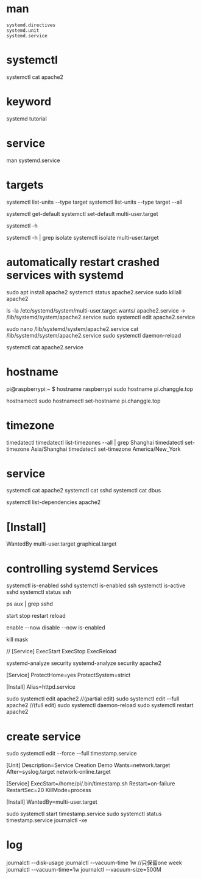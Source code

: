 # man
    systemd.directives
    systemd.unit
    systemd.service

# systemctl
systemctl cat apache2

# keyword
systemd tutorial

# service
man systemd.service


# targets
systemctl list-units --type target
systemctl list-units --type target --all

systemctl get-default
systemctl set-default multi-user.target

systemctl -h

systemctl -h | grep isolate
systemctl isolate multi-user.target

# automatically restart crashed services with systemd
sudo apt install apache2
systemctl status apache2.service
sudo killall apache2

ls -la /etc/systemd/system/multi-user.target.wants/
apache2.service -> /lib/systemd/system/apache2.service
sudo systemctl edit apache2.service

sudo nano /lib/systemd/system/apache2.service
cat /lib/systemd/system/apache2.service
sudo systemctl daemon-reload

systemctl cat apache2.service



# hostname
pi@raspberrypi:~ $ hostname
raspberrypi
sudo hostname pi.changgle.top

hostnamectl
sudo hostnamectl set-hostname pi.changgle.top

# timezone
timedatectl
timedatectl list-timezones --all | grep Shanghai
timedatectl set-timezone  Asia/Shanghai
timedatectl set-timezone America/New_York


# service
systemctl cat apache2
systemctl cat sshd
systemctl cat dbus

systemctl list-dependencies apache2



# [Install]
WantedBy
    multi-user.target
    graphical.target


# controlling systemd Services
systemctl is-enabled sshd
systemctl is-enabled ssh
systemctl is-active sshd
systemctl status ssh

ps aux | grep sshd

start
stop
restart
reload

enable  --now
disable --now
is-enabled

kill
mask



// [Service]
ExecStart
ExecStop
ExecReload





systemd-analyze security
systemd-analyze security  apache2

[Service]
ProtectHome=yes
ProtectSystem=strict

[Install]
Alias=httpd.service

sudo systemctl edit apache2     //(partial edit)
sudo systemctl edit --full apache2  //(full edit)
sudo systemctl daemon-reload
sudo systemctl restart apache2



# create service
sudo systemctl edit --force --full timestamp.service

[Unit]
Description=Service Creation Demo
Wants=network.target
After=syslog.target network-online.target

[Service]
ExecStart=/home/pi/.bin/timestamp.sh
Restart=on-failure
RestartSec=20
KillMode=process

[Install]
WantedBy=multi-user.target


sudo systemctl start timestamp.service
sudo systemctl status timestamp.service
journalctl -xe



# log
journalctl --disk-usage
journalctl --vacuum-time 1w //只保留one week
journalctl --vacuum-time=1w
journalctl --vacuum-size=500M